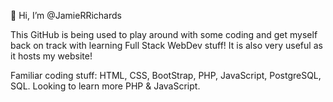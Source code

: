 👋 Hi, I’m @JamieRRichards

This GitHub is being used to play around with some coding and get myself back on track with learning Full Stack WebDev stuff!
It is also very useful as it hosts my website!

Familiar coding stuff: HTML, CSS, BootStrap, PHP, JavaScript, PostgreSQL, SQL. 
Looking to learn more PHP & JavaScript.



<!---
JamieRRichards/JamieRRichards is a ✨ special ✨ repository because its `README.md` (this file) appears on your GitHub profile.
You can click the Preview link to take a look at your changes.
--->
